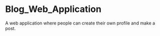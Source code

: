 # Blog_Web_Application
A web application where people can create their own profile and make a post.

